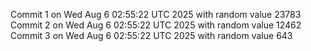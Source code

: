 Commit 1 on Wed Aug  6 02:55:22 UTC 2025 with random value 23783
Commit 2 on Wed Aug  6 02:55:22 UTC 2025 with random value 12462
Commit 3 on Wed Aug  6 02:55:22 UTC 2025 with random value 643

